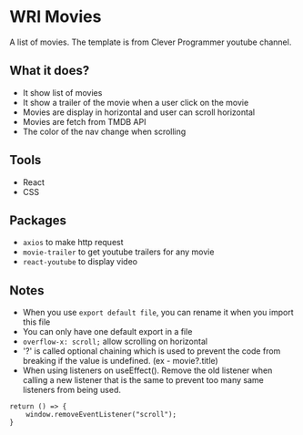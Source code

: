 # WRI Movies
A list of movies. The template is from Clever Programmer youtube channel.

## What it does?
- It show list of movies
- It show a trailer of the movie when a user click on the movie
- Movies are display in horizontal and user can scroll horizontal
- Movies are fetch from TMDB API
- The color of the nav change when scrolling

## Tools
- React
- CSS

## Packages
- `axios` to make http request
- `movie-trailer` to get youtube trailers for any movie
- `react-youtube` to display video

## Notes
- When you use `export default file`, you can rename it when you import this file
- You can only have one default export in a file
- `overflow-x: scroll;` allow scrolling on horizontal
- '?' is called optional chaining which is used to prevent the code from breaking if the value is undefined. (ex - movie?.title)
- When using listeners on useEffect().  Remove the old listener when calling a new listener that is the same to prevent too many same listeners from being used.
```
return () => {
    window.removeEventListener("scroll");
}
```